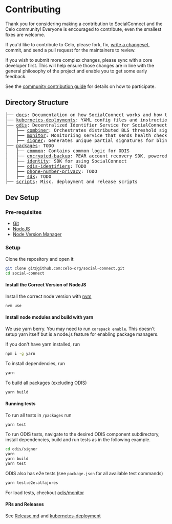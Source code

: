 # Contributing

Thank you for considering making a contribution to SocialConnect and the Celo community!
Everyone is encouraged to contribute, even the smallest fixes are welcome.

If you'd like to contribute to Celo, please fork, fix, [write a changeset](../RELEASE.md), commit, and send a pull request for the maintainers to review.

If you wish to submit more complex changes, please sync with a core developer first.
This will help ensure those changes are in line with the general philosophy of the project
and enable you to get some early feedback.

See the [community contribution guide](https://docs.celo.org/community/contributing) for details on how to participate.

## Directory Structure

<pre>
├── <a href="./docs">docs</a>: Documentation on how SocialConnect works and how to use it
├── <a href="./kubernetes-deployments">kubernetes-deployments</a>: YAML config files and instructions for ODIS deployment
├── <a href="./odis">odis</a>: Decentralized Identifier Service for SocialConnect
│   ├── <a href="./odis/combiner">combiner</a>: Orchestrates distributed BLS threshold signing with the set of ODIS signers - requests and combines partial signatures.
│   ├── <a href="./odis/monitor">monitor</a>: Monitoriing service that sends health checks to deployed ODIS instances. Also contains code for load testing.
│   ├── <a href="./odis/signer">signer</a>: Generates unique partial signatures for blinded messages
├── <a href="./packages">packages</a>: TODO
│   ├── <a href="./packages/common">common</a>: Contains common logic for ODIS
│   ├── <a href="./packages/encrypted-backup">encrypted-backup</a>: PEAR account recovery SDK, powered by ODIS.
│   ├── <a href="./packages/identity">identity</a>: SDK for using SocialConnect
│   ├── <a href="./packages/odis-identifiers">odis-identifiers</a>: TODO
│   ├── <a href="./packages/phone-number-privacy">phone-number-privacy</a>: TODO
│   ├── <a href="./packages/sdk">sdk</a>: TODO
├── <a href="./scripts">scripts</a>: Misc. deployment and release scripts
</pre>

## Dev Setup

### Pre-requisites

* [Git](https://git-scm.com/downloads)
* [NodeJS](https://nodejs.org/en/download/)
* [Node Version Manager](https://github.com/nvm-sh/nvm)

### Setup

Clone the repository and open it:

```bash
git clone git@github.com:celo-org/social-connect.git
cd social-connect
```

#### Install the Correct Version of NodeJS

Install the correct node version with [nvm](https://github.com/nvm-sh/nvm)

```bash
nvm use
```

#### Install node modules and build with yarn

We use yarn berry. You may need to run `corepack enable`. This doesn't setup yarn itself but is a node.js feature for enabling package managers.

If you don't have yarn installed, run

```bash
npm i -g yarn
```

To install dependencies, run

```bash
yarn
```

To build all packages (excluding ODIS)

```bash
yarn build
```

#### Running tests

To run all tests in `/packages` run

```bash
yarn test
```

To run ODIS tests, navigate to the desired ODIS component subdirectory, install dependencies, build and run tests as in the following example.

```bash
cd odis/signer
yarn
yarn build
yarn test
````

ODIS also has e2e tests (see `package.json` for all available test commands)

```bash
yarn test:e2e:alfajores
```

For load tests, checkout [odis/monitor](../odis/monitor/README.md)

#### PRs and Releases

See [Release.md](../RELEASE.md) and [kubernetes-deployment](/kubernetes-deployment)
